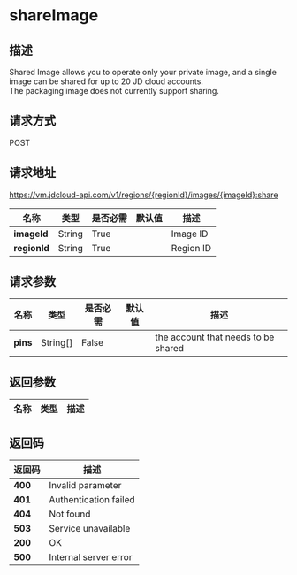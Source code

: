 # shareImage


## 描述
Shared Image allows you to operate only your private image,  and a single image can be shared for up to 20 JD cloud accounts. <br>
The packaging image does not currently support sharing.


## 请求方式
POST

## 请求地址
https://vm.jdcloud-api.com/v1/regions/{regionId}/images/{imageId}:share

|名称|类型|是否必需|默认值|描述|
|---|---|---|---|---|
|**imageId**|String|True||Image ID|
|**regionId**|String|True||Region ID|

## 请求参数
|名称|类型|是否必需|默认值|描述|
|---|---|---|---|---|
|**pins**|String[]|False||the account that needs to be shared|


## 返回参数
|名称|类型|描述|
|---|---|---|



## 返回码
|返回码|描述|
|---|---|
|**400**|Invalid parameter|
|**401**|Authentication failed|
|**404**|Not found|
|**503**|Service unavailable|
|**200**|OK|
|**500**|Internal server error|
